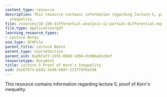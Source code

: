 ```yaml
---
content_type: resource
description: This resource contains information regarding lecture 5, proof of Korn's
  inequality.
file: /courses/18-156-differential-analysis-ii-partial-differential-equations-and-fourier-analysis-spring-2016/2a167573b1412e48588f173774f6e158_MIT18_156S16_lec5.pdf
file_type: application/pdf
learning_resource_types:
- Lecture Notes
ocw_type: OCWFile
parent_title: Lecture Notes
parent_type: CourseSection
parent_uid: 0a287af7-2191-694d-1d94-dcd0ba01e5ef
resourcetype: Document
title: Lecture 5 Proof of Korn's Inequality
uid: 2a167573-b141-2e48-588f-173774f6e158
---
```

This resource contains information regarding lecture 5, proof of Korn's inequality.

